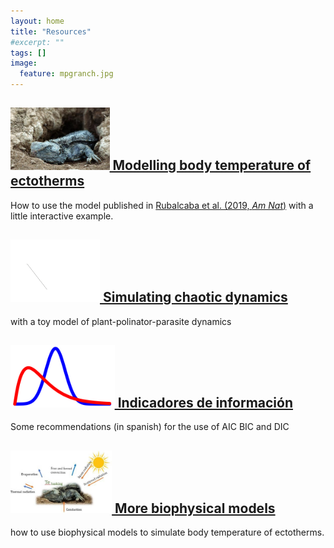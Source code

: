 ```yaml
---
layout: home
title: "Resources"
#excerpt: ""
tags: []
image:
  feature: mpgranch.jpg
---
```

<div class="titles">
  <div class="tile">
    <h2 class="post-title"> <a href="/posts/temperature_distributions"> 
    <img height="100px" src="/images/posts/lizard.jpg"/>
    Modelling body temperature of ectotherms </a></h2>
    How to use the model published in <a href = "https://www.amnat.org/an/newpapers/MayRubalcaba.html" target="_blank">       Rubalcaba et al. (2019, <i>Am Nat</i>)</a> with a little interactive example.
  </div>

  <div class="tile">
    <h2 class="post-title"><a href="/posts/">
    <img height="100px" src="/images/posts/atractor.gif"/>
    Simulating chaotic dynamics </a></h2>
    <p class="post-excerpt"> with a toy model of plant-polinator-parasite dynamics </p>
  </div>

  <div class="tile">
    <h2 class="post-title"><a href="/posts/information_criterion">
    <img height="100px" src="/images/posts/Bayes_icon.jpg"/>
    Indicadores de información </a></h2>
    <p class="post-excerpt">Some recommendations (in spanish) for the use of AIC BIC and DIC </p>
  </div>
  
  <div class="tile">
    <h2 class="post-title"><a href="https://jrubalcaba.shinyapps.io/jrubalcabagithub/">
    <img height="100px" src="/images/posts/bodytemp.jpg"/>
    More biophysical models </a></h2>
    <p class="post-excerpt"> how to use biophysical models to simulate body temperature of ectotherms. </p>
  </div>
</div>
